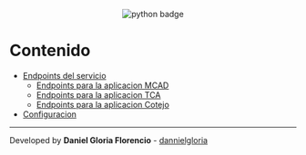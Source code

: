 <div align="center">

![python badge](readme_files/python-badge.png)

</div>

Contenido
================
*   [Endpoints del servicio](#ednpoints)
    *   [Endpoints para la aplicacion MCAD](./endpoints.md/#mcad)
    *   [Endpoints para la aplicacion TCA](./endpoints.md/#html)
    *   [Endpoints para la aplicacion Cotejo](./endpoints.md/#cotejo)
*   [Configuracion](#settings)
* * *

Developed by **Daniel Gloria Florencio** - [dannielgloria](https://github.com/dannielgloria)
